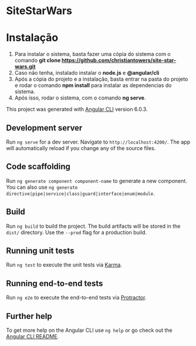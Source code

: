 # SiteStarWars

# Instalação
1. Para instalar o sistema, basta fazer uma cópia do sistema com o comando __git clone <https://github.com/christiantowers/site-star-wars.git>__ 
2. Caso não tenha, instalado instalar o __node.js__ e __@angular/cli__
3. Após a cópia do projeto e a instalação, basta entrar na pasta do projeto e rodar o comando __npm install__ para instalar as dependencias do sistema.
4. Após isso, rodar o sistema, com o comando __ng serve__. 



This project was generated with [Angular CLI](https://github.com/angular/angular-cli) version 6.0.3.

## Development server

Run `ng serve` for a dev server. Navigate to `http://localhost:4200/`. The app will automatically reload if you change any of the source files.

## Code scaffolding

Run `ng generate component component-name` to generate a new component. You can also use `ng generate directive|pipe|service|class|guard|interface|enum|module`.

## Build

Run `ng build` to build the project. The build artifacts will be stored in the `dist/` directory. Use the `--prod` flag for a production build.

## Running unit tests

Run `ng test` to execute the unit tests via [Karma](https://karma-runner.github.io).

## Running end-to-end tests

Run `ng e2e` to execute the end-to-end tests via [Protractor](http://www.protractortest.org/).

## Further help

To get more help on the Angular CLI use `ng help` or go check out the [Angular CLI README](https://github.com/angular/angular-cli/blob/master/README.md).
